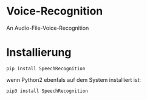 # Voice-Recognition
An Audio-File-Voice-Recognition
# Installierung 

    pip install SpeechRecognition

wenn Python2 ebenfals auf dem System installiert ist:
  
    pip3 install SpeechRecognition

